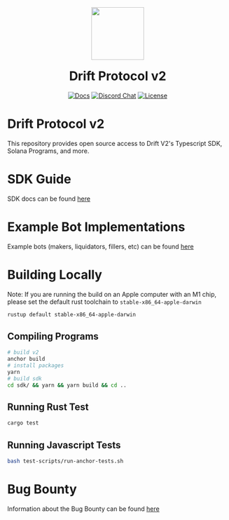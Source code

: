 <div align="center">
  <img height="120x" src="https://uploads-ssl.webflow.com/611580035ad59b20437eb024/616f97a42f5637c4517d0193_Logo%20(1)%20(1).png" />

  <h1 style="margin-top:20px;">Drift Protocol v2</h1>

  <p>
    <a href="https://docs.drift.trade/developer-resources/sdk-documentation"><img alt="Docs" src="https://img.shields.io/badge/docs-tutorials-blueviolet" /></a>
    <a href="https://discord.com/channels/849494028176588802/878700556904980500"><img alt="Discord Chat" src="https://img.shields.io/discord/889577356681945098?color=blueviolet" /></a>
    <a href="https://opensource.org/licenses/Apache-2.0"><img alt="License" src="https://img.shields.io/github/license/project-serum/anchor?color=blueviolet" /></a>
  </p>
</div>

# Drift Protocol v2

This repository provides open source access to Drift V2's Typescript SDK, Solana Programs, and more.

# SDK Guide

SDK docs can be found [here](./sdk/README.md)

# Example Bot Implementations

Example bots (makers, liquidators, fillers, etc) can be found [here](https://github.com/drift-labs/keeper-bots-v2)

# Building Locally

Note: If you are running the build on an Apple computer with an M1 chip, please set the default rust toolchain to `stable-x86_64-apple-darwin`

```bash
rustup default stable-x86_64-apple-darwin
```

## Compiling Programs

```bash
# build v2
anchor build
# install packages
yarn
# build sdk
cd sdk/ && yarn && yarn build && cd ..
```

## Running Rust Test

```bash
cargo test
```

## Running Javascript Tests

```bash
bash test-scripts/run-anchor-tests.sh
```

# Bug Bounty

Information about the Bug Bounty can be found [here](./bug-bounty/README.md)
